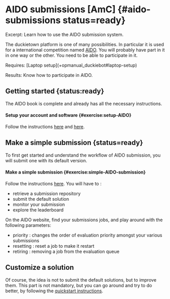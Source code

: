 # AIDO submissions [AmC] {#aido-submissions status=ready}

Excerpt: Learn how to use the AIDO submission system.

The duckietown platform is one of many possibilities. In particular it is used for a international competition named [AIDO](+AIDO#AIDO). You will probably have part in it in one way or the other. You need to be able to participate in it.

<!-- !!! UPDATE THIS !!! -->
<div class='requirements' markdown='1'>
  Requires: [Laptop setup](+opmanual_duckiebot#laptop-setup)

  Results: Know how to participate in AIDO.
</div>

<minitoc/>

## Getting started {status:ready}

The AIDO book is complete and already has all the necessary instructions.

#### Setup your account and software {#exercise:setup-AIDO}

Follow the instructions [here](+AIDO#cm-accounts) and [here](+AIDO#cm-sw).

## Make a simple submission {status=ready}

To first get started and understand the workflow of AIDO submission, you will submit one with its default version.

#### Make a simple submission {#exercise:simple-AIDO-submission}

Follow the instructions [here](+AIDO#cm-first).
You will have to :

- retrieve a submission repository
- submit the default solution
- monitor your submission
- explore the leaderboard

On the AIDO website, find your submissions jobs, and play around with the following parameters:

- priority : changes the order of evaluation priority amongst your various submissions
- resetting : reset a job to make it restart
- retiring : removing a job from the evaluation queue

## Customize a solution

Of course, the idea is not to submit the default solutions, but to improve them. This part is not mandatory, but you can go around and try to do better, by following the [quickstart instructions](+AIDO#quickstart-lanefollowing).



